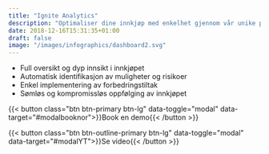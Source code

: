 ```yaml
---
title: "Ignite Analytics"
description: "Optimaliser dine innkjøp med enkelhet gjennom vår unike plattform for strategisk innkjøp"
date: 2018-12-16T15:31:35+01:00
draft: false
image: "/images/infographics/dashboard2.svg"
---
```


<ul class="fa-ul">
<li><span class="fa-li"><i class="fas fa-chart-bar" style="color: #3C6FE9"></i></span>Full oversikt og dyp ​innsikt i innkjøpet</li>
<li><span class="fa-li"><i class="fas fa-exclamation-triangle" style="color: #3C6FE9"></i></span>Automatisk identifikasjon av muligheter og risikoer</li>
<li><span class="fa-li"><i class="fas fa-magic" style="color: #3C6FE9"></i></span>Enkel implementering ​av forbedringstiltak</li> 
<li><span class="fa-li"><i class="fas fa-sync"></i></span>Sømløs og kompromissløs ​oppfølging av innkjøpet</li>
</ul>


{{< button class="btn btn-primary btn-lg" data-toggle="modal" data-target="#modalbooknor">}}Book en demo{{< /button >}}

{{< button class="btn btn-outline-primary btn-lg" data-toggle="modal" data-target="#modalYT">}}Se video{{< /button >}}
